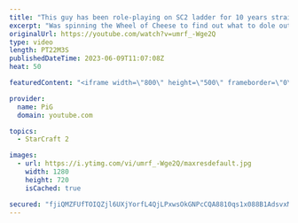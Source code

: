 ```yaml
---
title: "This guy has been role-playing on SC2 ladder for 10 years straight | Wheel of Cheese"
excerpt: "Was spinning the Wheel of Cheese to find out what to dole out on our unsuspecting StarCraft 2 ladder opponent when we ran into SLAMMER, who has been role-playing for like 10 years straight. In this game we landed on Cannon Rush! Is SLAMMER's hammer big enough? -- 🐷 Second Channel for Learning StarCraft"
originalUrl: https://youtube.com/watch?v=umrf_-Wge2Q
type: video
length: PT22M3S
publishedDateTime: 2023-06-09T11:07:08Z
heat: 50

featuredContent: "<iframe width=\"800\" height=\"500\" frameborder=\"0\" src=\"https://www.youtube.com/embed/umrf_-Wge2Q\" allow=\"accelerometer; autoplay; encrypted-media; gyroscope; picture-in-picture\" allowfullscreen></iframe>"

provider:
  name: PiG
  domain: youtube.com

topics:
  - StarCraft 2

images:
  - url: https://i.ytimg.com/vi/umrf_-Wge2Q/maxresdefault.jpg
    width: 1280
    height: 720
    isCached: true

secured: "fjiQMZFUfTOIQZjl6UXjYorfL4QjLPxwsOkGNPcCQA8810qs1x088B1AdsvxMRFVuDFdrt3WDXlK+M81U/ZP17MqaHSDQNA6sVZEzP3Nps8Uapevc06Q+mTnBUsWH4XTxE9c7OXVSBc9DUxYqmTdsjdjXWBNJbJ4rsLJE7W8/PvvYABpTaoQIHZqaDiMicNjP4fIqKihICHdk26rOUITvFYPvDghFA1rWukH/8UkF9IBI0J2sJZCclKw4pPkqjFn7JlvSh4J0Ox4RBvD+cHEkMUzPnnMmRDray6caaOuixyjfOTnsZZkzF5gSECXYkxloY18twaikMNcHp8ogrSsuaQSXr7D0Xb0wzzfRGFxeb0bqPViCAgrgHZxSzk+Bk4FjHn5GMvpdOnI6qrtCsbsH6mKrJOrf//nxUzz59HEEyE=;aEQySb8GnGdCJYJxxnDu7A=="
---
```


